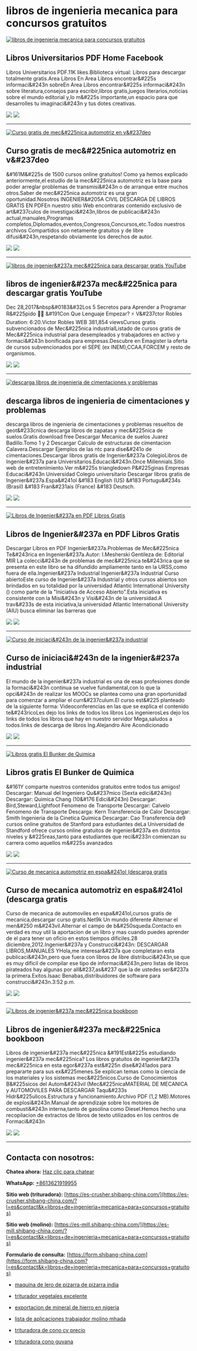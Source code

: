 # libros de ingenieria mecanica para concursos gratuitos

<a href="https://swt.shibang-china.com/?l=es&img&k=libros+de+ingenieria+mecanica+para+concursos+gratuitos" target="_blank">![libros de ingenieria mecanica para concursos gratuitos](http://static.shibang-china.com/all-800x300/118.jpg)</a>

## Libros Universitarios PDF Home Facebook
Libros Universitarios PDF.11K likes.Biblioteca virtual: Libros para descargar totalmente gratis.Area Libros En Area Libros encontrar&#225s informaci&#243n sobreEn Area Libros encontrar&#225s informaci&#243n sobre literatura,consejos para escribir,libros gratis,juegos literarios,noticias sobre el mundo editorial y,lo m&#225s importante,un espacio para que desarrolles tu imaginaci&#243n y tus dotes creativas.


<a href="https://whatsapp.shibangsoft.com/WhatsApp.php" target="_blank" title="WhatsApp">![](http://static.shibang-china.com/icon/whatsapp.png)</a> <a href="https://swt.shibang-china.com/?l=es&icon&k=libros+de+ingenieria+mecanica+para+concursos+gratuitos" target="_blank">![](http://static.shibang-china.com/icon/chat-es.png)</a>

---

<a href="https://swt.shibang-china.com/?l=es&img&k=libros+de+ingenieria+mecanica+para+concursos+gratuitos" target="_blank">![Curso gratis de mec&#225nica automotriz en v&#237deo](http://static.shibang-china.com/all-800x300/194.jpg)</a>

## Curso gratis de mec&#225nica automotriz en v&#237deo
&#161M&#225s de 1500 cursos online gratuitos! Como ya hemos explicado anteriormente,el estudio de la mec&#225nica automotriz es la base para poder arreglar problemas de transmisi&#243n o de arranque entre muchos otros.Saber de mec&#225nica automotriz es una gran oportunidad.Nosotros INGENIER&#205A CIVIL DESCARGA DE LIBROS GRATIS EN PDFEn nuestro sitio Web encontraras contenido exclusivo de art&#237culos de investigaci&#243n,libros de publicaci&#243n actual,manuales,Programas completos,Diplomados,eventos,Congresos,Concursos,etc.Todos nuestros archivos Compartidos son netamente gratuitos y de libre difusi&#243n,respetando obviamente los derechos de autor.


<a href="https://whatsapp.shibangsoft.com/WhatsApp.php" target="_blank" title="WhatsApp">![](http://static.shibang-china.com/icon/whatsapp.png)</a> <a href="https://swt.shibang-china.com/?l=es&icon&k=libros+de+ingenieria+mecanica+para+concursos+gratuitos" target="_blank">![](http://static.shibang-china.com/icon/chat-es.png)</a>

---

<a href="https://swt.shibang-china.com/?l=es&img&k=libros+de+ingenieria+mecanica+para+concursos+gratuitos" target="_blank">![libros de ingenier&#237a mec&#225nica para descargar gratis YouTube](http://static.shibang-china.com/all-800x300/1187.jpg)</a>

## libros de ingenier&#237a mec&#225nica para descargar gratis YouTube
Dec 28,2017&nbsp&#0183&#32Los 5 Secretos para Aprender a Programar R&#225pido 👨‍💻 &#191Con Que Lenguaje Empezar? ⚡ V&#237ctor Robles Duration: 6:20.Victor Robles WEB 381,854 viewsCursos gratis subvencionados de Mec&#225nica industrialListado de cursos gratis de Mec&#225nica industrial para desempleados y trabajadores en activo y formaci&#243n bonificada para empresas.Descubre en Emagister la oferta de cursos subvencionados por el SEPE (ex INEM),CCAA,FORCEM y resto de organismos.


<a href="https://whatsapp.shibangsoft.com/WhatsApp.php" target="_blank" title="WhatsApp">![](http://static.shibang-china.com/icon/whatsapp.png)</a> <a href="https://swt.shibang-china.com/?l=es&icon&k=libros+de+ingenieria+mecanica+para+concursos+gratuitos" target="_blank">![](http://static.shibang-china.com/icon/chat-es.png)</a>

---

<a href="https://swt.shibang-china.com/?l=es&img&k=libros+de+ingenieria+mecanica+para+concursos+gratuitos" target="_blank">![descarga libros de ingenieria de cimentaciones y problemas](http://static.shibang-china.com/all-800x300/1067.jpg)</a>

## descarga libros de ingenieria de cimentaciones y problemas
descarga libros de ingenieria de cimentaciones y problemas resueltos de geot&#233cnica descarga libros de zapatas y mec&#225nica de suelos.Gratis download free Descargar Mecanica de suelos Juarez Badillo.Tomo 1 y 2 Descargar Calculo de estructuras de cimentacion Calavera.Descargar Ejemplos de las ntc para dise&#241o de cimentaciones.Descargar libros gratis de Ingenier&#237a ColegioLibros de Ingenier&#237a para Universitarios.Educaci&#243n.Once Millennials.Sitio web de entretenimiento.Ver m&#225s triangledown P&#225ginas Empresas Educaci&#243n Universidad Colegio universitario Descargar libros gratis de Ingenier&#237a.Espa&#241ol &#183 English (US) &#183 Portugu&#234s (Brasil) &#183 Fran&#231ais (France) &#183 Deutsch.


<a href="https://whatsapp.shibangsoft.com/WhatsApp.php" target="_blank" title="WhatsApp">![](http://static.shibang-china.com/icon/whatsapp.png)</a> <a href="https://swt.shibang-china.com/?l=es&icon&k=libros+de+ingenieria+mecanica+para+concursos+gratuitos" target="_blank">![](http://static.shibang-china.com/icon/chat-es.png)</a>

---

<a href="https://swt.shibang-china.com/?l=es&img&k=libros+de+ingenieria+mecanica+para+concursos+gratuitos" target="_blank">![Libros de Ingenier&#237a en PDF Libros Gratis](http://static.shibang-china.com/all-800x300/919.jpg)</a>

## Libros de Ingenier&#237a en PDF Libros Gratis
Descargar Libros en PDF Ingenier&#237a.Problemas de Mec&#225nica Te&#243rica en Ingenier&#237a.Autor: I.Mesherski Gentileza de: Editorial MIR La colecci&#243n de problemas de mec&#225nica te&#243rica que se presenta en este libro se ha difundido ampliamente tanto en la URSS,como fuera de ella.Ingenier&#237a Industrial Ingenier&#237a Industrial Curso abiertoEste curso de Ingenier&#237a Industrial y otros cursos abiertos son brindados en su totalidad por la universidad Atlantic International University () como parte de la "Iniciativa de Acceso Abierto".Esta iniciativa es consistente con la Misi&#243n y Visi&#243n de la universidad.A trav&#233s de esta iniciativa,la universidad Atlantic International University (AIU) busca eliminar las barreras que


<a href="https://whatsapp.shibangsoft.com/WhatsApp.php" target="_blank" title="WhatsApp">![](http://static.shibang-china.com/icon/whatsapp.png)</a> <a href="https://swt.shibang-china.com/?l=es&icon&k=libros+de+ingenieria+mecanica+para+concursos+gratuitos" target="_blank">![](http://static.shibang-china.com/icon/chat-es.png)</a>

---

<a href="https://swt.shibang-china.com/?l=es&img&k=libros+de+ingenieria+mecanica+para+concursos+gratuitos" target="_blank">![Curso de iniciaci&#243n de la ingenier&#237a industrial](http://static.shibang-china.com/all-800x300/1359.jpg)</a>

## Curso de iniciaci&#243n de la ingenier&#237a industrial
El mundo de la ingenier&#237a industrial es una de esas profesiones donde la formaci&#243n continua se vuelve fundamental,con lo que la opci&#243n de realizar los MOOCs se plantea como una gran oportunidad para comenzar a ampliar el curr&#237culum.El curso est&#225 planteado de la siguiente forma: Videoconferencias en las que se explica el contenido te&#243ricoLes dejo los links de todos los libros Los ingenierosLes dejo los links de todos los libros que hay en nuestro servidor Mega,saludos a todos.links de descarga de libros Ing.Alejandro Aire Acondicionado


<a href="https://whatsapp.shibangsoft.com/WhatsApp.php" target="_blank" title="WhatsApp">![](http://static.shibang-china.com/icon/whatsapp.png)</a> <a href="https://swt.shibang-china.com/?l=es&icon&k=libros+de+ingenieria+mecanica+para+concursos+gratuitos" target="_blank">![](http://static.shibang-china.com/icon/chat-es.png)</a>

---

<a href="https://swt.shibang-china.com/?l=es&img&k=libros+de+ingenieria+mecanica+para+concursos+gratuitos" target="_blank">![Libros gratis El Bunker de Quimica](http://static.shibang-china.com/all-800x300/1466.jpg)</a>

## Libros gratis El Bunker de Quimica
&#161Y comparte nuestros contenidos gratuitos entre todos tus amigos! Descargar: Manual del Ingeniero Qu&#237mico (Sexta edici&#243n) Descargar: Quimica Chang (10&#176 Edici&#243n) Descargar: Bird,Steward,Lightfoot Fenomeno de Transporte Descargar: Calvelo Fenomeno de Transporte Descarga: Kern Transferencia de Calor Descargar: Smith Ingenieria de la Cinetica Quimica Descargar: Cao Transferencia de9 cursos online gratuitos de Stanford para estudiantes deLa Universidad de Standford ofrece cursos online gratuitos de ingenier&#237a en distintos niveles y &#225reas,tanto para estudiantes que reci&#233n comienzan su carrera como aquellos m&#225s avanzados


<a href="https://whatsapp.shibangsoft.com/WhatsApp.php" target="_blank" title="WhatsApp">![](http://static.shibang-china.com/icon/whatsapp.png)</a> <a href="https://swt.shibang-china.com/?l=es&icon&k=libros+de+ingenieria+mecanica+para+concursos+gratuitos" target="_blank">![](http://static.shibang-china.com/icon/chat-es.png)</a>

---

<a href="https://swt.shibang-china.com/?l=es&img&k=libros+de+ingenieria+mecanica+para+concursos+gratuitos" target="_blank">![Curso de mecanica automotriz en espa&#241ol (descarga gratis](http://static.shibang-china.com/all-800x300/1124.jpg)</a>

## Curso de mecanica automotriz en espa&#241ol (descarga gratis
Curso de mecanica de automoviles en espa&#241ol,cursos gratis de mecanica,descargar curso gratis.Net9k Un mundo diferente Alternar el men&#250 m&#243vil.Alternar el campo de b&#250squeda.Contacto en verdad es muy util la aportacion de un libro y mas cuando puedes aprender de el para tener un oficio en estos tiempos dificiles.28 diciembre,2012.Ingenier&#237a y Construcci&#243n: DESCARGAR LIBROS,MANUALES YHola,me interesar&#237a que completaran esta publicaci&#243n,pero que fuera con libros de libre distribuci&#243n,se que es muy dificil de compilar ese tipo de informaci&#243n,pero listas de libros pirateados hay algunas por all&#237,as&#237 que la de ustedes ser&#237a la primera.Exitos.Isaac Benabas,distribuidores de software para construcci&#243n.3:52 p.m.


<a href="https://whatsapp.shibangsoft.com/WhatsApp.php" target="_blank" title="WhatsApp">![](http://static.shibang-china.com/icon/whatsapp.png)</a> <a href="https://swt.shibang-china.com/?l=es&icon&k=libros+de+ingenieria+mecanica+para+concursos+gratuitos" target="_blank">![](http://static.shibang-china.com/icon/chat-es.png)</a>

---

<a href="https://swt.shibang-china.com/?l=es&img&k=libros+de+ingenieria+mecanica+para+concursos+gratuitos" target="_blank">![Libros de ingenier&#237a mec&#225nica bookboon](http://static.shibang-china.com/all-800x300/704.jpg)</a>

## Libros de ingenier&#237a mec&#225nica bookboon
Libros de ingenier&#237a mec&#225nica &#191Est&#225s estudiando ingenier&#237a mec&#225nica? Los libros gratuitos de ingenier&#237a mec&#225nica en esta egor&#237a est&#225n dise&#241ados para prepararte para sus ex&#225menes.Se explican temas como la ciencia de los materiales y los sistemas mec&#225nicos.Curso de Conocimientos B&#225sicos del Autom&#243vil (Mec&#225nicaMATERIAL DE MECANICA y AUTOMOVILES PARA DESCARGAR Taqu&#233s Hidr&#225ulicos.Estructura y funcionamiento.Archivo PDF (1,2 MB).Motores de explosi&#243n.Manual de aprendizaje sobre los motores de combusti&#243n interna,tanto de gasolina como Diesel.Hemos hecho una recopilacion de extractos de libros de texto utilizados en los centros de Formaci&#243n


<a href="https://whatsapp.shibangsoft.com/WhatsApp.php" target="_blank" title="WhatsApp">![](http://static.shibang-china.com/icon/whatsapp.png)</a> <a href="https://swt.shibang-china.com/?l=es&icon&k=libros+de+ingenieria+mecanica+para+concursos+gratuitos" target="_blank">![](http://static.shibang-china.com/icon/chat-es.png)</a>

---
## Contacta con nosotros:

**Chatea ahora:** [Haz clic para chatear](https://swt.shibang-china.com?l=es&contact&k=libros+de+ingenieria+mecanica+para+concursos+gratuitos)

**WhatsApp:**  [+8613621919955](https://whatsapp.shibangsoft.com/WhatsApp.php)

**Sitio web (trituradora):** [https://es-crusher.shibang-china.com/](https://es-crusher.shibang-china.com/?l=es&contact&k=libros+de+ingenieria+mecanica+para+concursos+gratuitos)

**Sitio web (molino):** [https://es-mill.shibang-china.com/](https://es-mill.shibang-china.com/?l=es&contact&k=libros+de+ingenieria+mecanica+para+concursos+gratuitos)

**Formulario de consulta:** [https://form.shibang-china.com](https://form.shibang-china.com?l=es&contact&k=libros+de+ingenieria+mecanica+para+concursos+gratuitos)

* [maquina de lero de pizarra de pizarra india](../80/maquina%20de%20lero%20de%20pizarra%20de%20pizarra%20india.md)

* [triturador vegetales excelente](../67/triturador%20vegetales%20excelente.md)

* [exportacion de mineral de hierro en nigeria](../75/exportacion%20de%20mineral%20de%20hierro%20en%20nigeria.md)

* [lista de aplicaciones trabajador molino mhada](../78/lista%20de%20aplicaciones%20trabajador%20molino%20mhada.md)

* [trituradora de cono cv precio](../78/trituradora%20de%20cono%20cv%20precio.md)

* [trituradora cono guyana](../76/trituradora%20cono%20guyana.md)